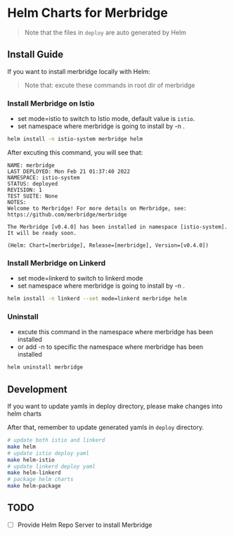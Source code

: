 # Helm Charts for Merbridge

> Note that the files in `deploy` are auto generated by Helm

## Install Guide

If you want to install merbridge locally with Helm:

> Note that: excute these commands in root dir of merbridge

### Install Merbridge on Istio

+ set mode=istio to switch to Istio mode, default value is `istio`.
+ set namespace where merbridge is going to install by -n .

``` bash
helm install -n istio-system merbridge helm
```

After excuting this command, you will see that:

```
NAME: merbridge
LAST DEPLOYED: Mon Feb 21 01:37:40 2022
NAMESPACE: istio-system
STATUS: deployed
REVISION: 1
TEST SUITE: None
NOTES:
Welcome to Merbridge! For more details on Merbridge, see: https://github.com/merbridge/merbridge

The Merbridge [v0.4.0] has been installed in namespace [istio-system]. It will be ready soon.

(Helm: Chart=[merbridge], Release=[merbridge], Version=[v0.4.0])
```

### Install Merbridge on Linkerd

+ set mode=linkerd to switch to linkerd mode
+ set namespace where merbridge is going to install by -n .

``` bash
helm install -n linkerd --set mode=linkerd merbridge helm
```

### Uninstall

+ excute this command in the namespace where merbridge has been installed
+ or add -n to specific the namespace where merbridge has been installed

``` bash
helm uninstall merbridge
```

## Development

If you want to update yamls in deploy directory, please make changes into helm charts

After that, remember to update generated yamls in `deploy` directory.

``` bash
# update both istio and linkerd
make helm
# update istio deploy yaml
make helm-istio
# update linkerd deploy yaml
make helm-linkerd
# package helm charts
make helm-package
```

## TODO
- [ ] Provide Helm Repo Server to install Merbridge